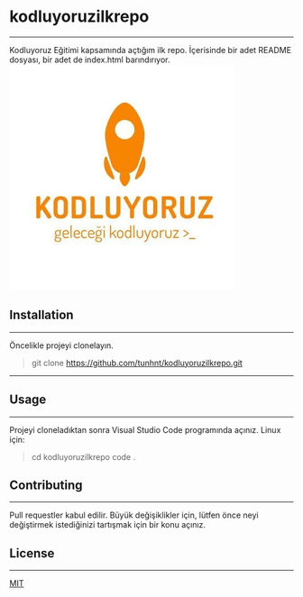 # kodluyoruzilkrepo
---
Kodluyoruz Eğitimi kapsamında açtığım ilk repo. İçerisinde bir adet README dosyası, bir adet de index.html barındırıyor.
![](https://raw.githubusercontent.com/Kodluyoruz/taskforce/git/git/markdown-nedir-nasil-kullaniriz-/figures/kodluyoruz_logo.jpg)
## Installation
---
Öncelikle projeyi clonelayın.
>git clone https://github.com/tunhnt/kodluyoruzilkrepo.git
---

## Usage
---
Projeyi cloneladıktan sonra Visual Studio Code programında açınız.
Linux için:
>cd kodluyoruzilkrepo
>code .

## Contributing
---
Pull requestler kabul edilir. Büyük değişiklikler için, lütfen önce neyi değiştirmek istediğinizi tartışmak için bir konu açınız.

## License
---
[MIT](https://choosealicense.com/licenses/mit/)
